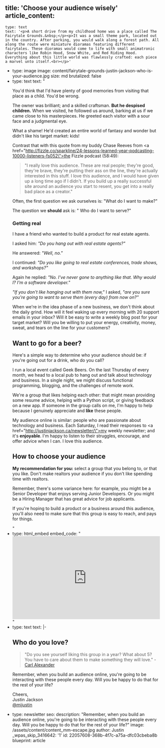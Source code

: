 title: 'Choose your audience wisely'
article_content:
  -
    type: text
    text: '<p>A short drive from my childhood home was a place called The Fairytale Grounds.&nbsp;</p><p>It was a small theme park, located out in the country. After parking, you would walk along a forest path. All along the route were miniature dioramas featuring different fairytales. These dioramas would come to life with small animatronic characters like Robin Hood, Snow White, and Red Riding Hood. Everything about this little world was flawlessly crafted: each piece a marvel unto itself.<br></p>'
  -
    type: image
    image: content/fairytale-grounds-justin-jackson-who-is-your-audience.jpg
    size: md
    brutalized: false
  -
    type: text
    text: "<p>You'd think that I'd have plenty of good memories from visiting that place as a child. You'd be wrong.</p><p>The owner was brilliant; and a skilled craftsman. <strong>But he despised children.</strong> When we visited, he followed us around, barking at us if we came close to his masterpieces. He greeted each visitor with a sour face and a judgmental eye.</p><p>What a shame! He'd created an entire world of fantasy and wonder but didn't like his target market: kids!</p><p>Contrast that with this quote from my buddy Chase Reeves from <a href=\"http://fizzle.co/sparkline/24-lessons-learned-year-podcasting-10000-listeners-fs052\">the Fizzle podcast</a> (58:49):</p><blockquote><p>\"I really love this audience. These are real people; they're good, they're brave, they're putting their ass on the line, they're actually interested in this stuff. I love this audience, and I would have given up a long time ago if I didn't. If you build up a really successful site around an audience you start to resent, you get into a really bad place as a creator.\"</p></blockquote><p>Often, the first question we ask ourselves is: \"What do I want to make?\"</p><p>The question we <strong>should</strong> ask is: \" Who do I want to serve?\"</p><h3>Getting real</h3><p>I have a friend who wanted to build a product for real estate agents.</p><p>I asked him: <em>\"Do you hang out with real estate agents?\"</em></p><p>He answered: <em>\"Well, no.\"</em></p><p>I continued: <em>\"Do you like going to real estate conferences, trade shows, and workshops?\"</em></p><p>Again he replied: <em>\"No. I've never gone to anything like that. Why would I? I'm a software developer.\"</em></p><p><em>\"If you don't like hanging out with them now,\"</em> I asked, <em>\"are you sure you're going to want to serve them (every day) from now on?\"</em></p><p>When we're in the idea phase of a new business, we don't think about the daily grind. How will it feel waking up every morning with 20 support emails in your inbox? Will it be easy to write a weekly blog post for your target market? Will you be willing to put your energy, creativity, money, sweat, and tears on the line for your customers?</p><h2>Want to go for a beer?</h2><p>Here's a simple way to determine who your audience should be: if you're going out for a drink, who do you call?</p><p>I run a local event called Geek Beers. On the last Thursday of every month, we head to a local pub to hang out and talk about technology and business. In a single night, we might discuss functional programming, blogging, and the challenges of remote work.</p><p>We're a group that likes helping each other: that might mean providing some resume advice, helping with a Python script, or giving feedback on a new app. If someone in the group calls on me, I'm happy to help because I genuinely appreciate and <strong>like</strong> these people.</p><p>My audience online is similar: people who are passionate about technology and business. Each Saturday, I read their responses to <a href=\"http://justinjackson.ca/newsletter/\">my weekly newsletter</a>; and it's <strong>enjoyable</strong>. I'm happy to listen to their struggles, encourage, and offer advice when I can. I love this audience.</p><h2>How to choose your audience</h2><p><strong>My recommendation for you:</strong> select a group that you belong to, or that you like. Don't make realtors your audience if you don't like spending time with realtors.</p><p>Remember, there's some variance here: for example, you might be a Senior Developer that enjoys serving Junior Developers. Or you might be a Hiring Manager that has great advice for job applicants.</p><p>If you're hoping to build a product or a business around this audience, you'll also need to make sure that this group is easy to reach, and pays for things.</p>"
  -
    type: html_embed
    embed_code: "<style>.embed-container { position: relative; padding-bottom: 56.25%; height: 0; overflow: hidden; max-width: 100%; -webkit-filter: grayscale(100%); filter: grayscale(100%);  } .embed-container iframe, .embed-container object, .embed-container embed { position: absolute; top: 0; left: 0; width: 100%; height: 100%; }</style><div class='embed-container'><iframe src='https://www.youtube.com/embed//hi4gG91lDWk?rel=0' frameborder='0' allowfullscreen></iframe></div>"
  -
    type: text
    text: |-
      <h2>Who do you love?</h2><blockquote><p>"Do you see yourself liking this group in a year? What about 5? You have to care about them to make something they will love." - <a href="http://carlalexander.ca">Carl Alexander</a></p></blockquote><p>Remember, when you build an audience online, you're going to be interacting with these people every day. Will you be happy to do that for the rest of your life?</p><p>Cheers,<br>
      Justin Jackson<br>
      <a href="http://twitter.com/mijustin">@mijustin</a></p>
  -
    type: newsletter
seo:
  description: "Remember, when you build an audience online, you're going to be interacting with these people every day. Will you be happy to do that for the rest of your life?"
  image: /assets/content/content_mm-escape.jpg
author: Justin
_wpas_skip_3416642: '1'
id: 22057608-368b-4f7c-a75a-dfc03cbeba8b
blueprint: article

